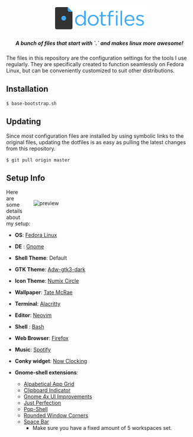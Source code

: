 <div align="center">
   <img src="/.github/assets/dotfiles.png" alt="Banner" width="50%">
   <h5>A bunch of files that start with `.` and makes linux more awesome!</h5>
</div>

The files in this repository are the configuration settings for the tools I use regularly.
They are specifically created to function seamlessly on Fedora Linux, but can be conveniently customized to suit other distributions.


## Installation

```console
$ base-bootstrap.sh
```

## Updating

Since most configuration files are installed by using symbolic links to the original files, updating the dotfiles is as easy as pulling the latest changes from this repository.

```console
$ git pull origin master
```

## Setup Info

<img src="/.github/assets/TateMcRaePreview.png" alt="preview" align="right" width="400px" style="padding: 30px;">

Here are some details about my setup:

-   **OS**: [Fedora Linux](https://getfedora.org/)
-   **DE** : [Gnome](https://gitlab.gnome.org/GNOME/gnome-shell)
-   **Shell Theme**: Default
-   **GTK Theme**: [Adw-gtk3-dark](https://github.com/lassekongo83/adw-gtk3)
-   **Icon Theme**: [Numix Circle](https://github.com/numixproject/numix-icon-theme-circle)
-   **Wallpaper**: [Tate McRae](/walls/Tate-McRae-1.jpg)
-   **Terminal**: [Alacritty](https://github.com/alacritty)
-   **Editor**: [Neovim](https://github.com/neovim/neovim)
-   **Shell** : [Bash](https://www.gnu.org/software/bash/)
-   **Web Browser**: [Firefox](https://www.mozilla.org/en-US/firefox/new/)
-   **Music**: [Spotify](https://www.spotify.com/)
-   **Conky widget**: [Now Clocking](https://github.com/AntonVanAssche/now-clocking)

-   **Gnome-shell extensions**:
    -   [Alpabetical App Grid](https://github.com/stuarthayhurst/alphabetical-grid-extension)
    -   [Clipboard Indicator](https://github.com/Tudmotu/gnome-shell-extension-clipboard-indicator)
    -   [Gnome 4x UI Improvements](https://github.com/axxapy/gnome-ui-tune)
    -   [Just Perfection](https://gitlab.gnome.org/jrahmatzadeh/just-perfection)
    -   [Pop-Shell](https://github.com/pop-os/shell)
    -   [Rounded Window Corners](https://github.com/yilozt/rounded-window-corners)
    -   [Space Bar](https://github.com/christopher-l/space-bar)
        -   Make sure you have a fixed amount of 5 workspaces set.
